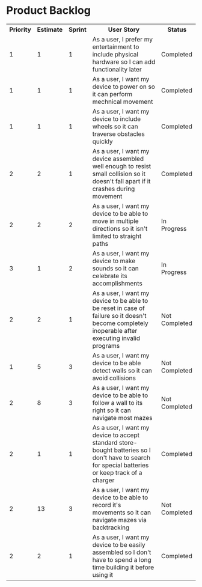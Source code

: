 <h1>Product Backlog</h1>
<table>
  <tr>
     <th>Priority</th>
     <th>Estimate</th>
     <th>Sprint</th>
     <th>User Story</th>
     <th>Status</th>
  </tr>
  
  <tr>
      <td>1</td><td>1</td><td>1</td><td>As a user, I prefer my entertainment to include physical hardware so I can add functionality later</td><td>Completed</td>
  </tr>
  
  <tr>
  <td>1</td><td>1</td><td>1</td><td>As a user, I want my device to power on so it can perform mechnical movement</td><td>Completed</td>
  </tr>
  
  <tr>
      <td>1</td><td>1</td><td>1</td><td>As a user, I want my device to include wheels so it can traverse obstacles quickly</td><td>Completed</td>
  </tr>
  
  <tr>
  <td>2</td><td>2</td><td>1</td><td>As a user, I want my device assembled well enough to resist small collision so it doesn't fall apart if it crashes during movement</td><td>Completed</td>
  </tr>
  
  <tr>
      <td>2</td><td>2</td><td>2</td><td>As a user, I want my device to be able to move in multiple directions so it isn't limited to straight paths</td><td>In Progress</td>
  </tr>
  
  <tr>
      <td>3</td><td>1</td><td>2</td><td>As a user, I want my device to make sounds so it can celebrate its accomplishments</td><td>In Progress</td>
  </tr>
  
  <tr>
      <td>2</td><td>2</td><td>1</td><td>As a user, I want my device to be able to be reset in case of failure so it doesn't become completely inoperable after executing invalid programs</td><td>Not Completed</td>
  </tr>
  
  <tr>
      <td>1</td><td>5</td><td>3</td><td>As a user, I want my device to be able detect walls so it can avoid collisions</td><td>Not Completed</td>
  </tr>
  
  <tr>
      <td>2</td><td>8</td><td>3</td><td>As a user, I want my device to be able to follow a wall to its right so it can navigate most mazes</td><td>Not Completed</td>
  </tr>

  <tr>
      <td>2</td><td>1</td><td>1</td><td>As a user, I want my device to accept standard store-bought batteries so I don't have to search for special batteries or keep track of a charger</td><td>Completed</td>
  </tr>

  <tr>
      <td>2</td><td>13</td><td>3</td><td>As a user, I want my device to be able to record it's movements so it can navigate mazes via backtracking</td><td>Not Completed</td>
  </tr>

  <tr>
      <td>2</td><td>2</td><td>1</td><td>As a user, I want my device to be easily assembled so I don't have to spend a long time building it before using it</td><td>Completed</td>
  </tr>



</table>
